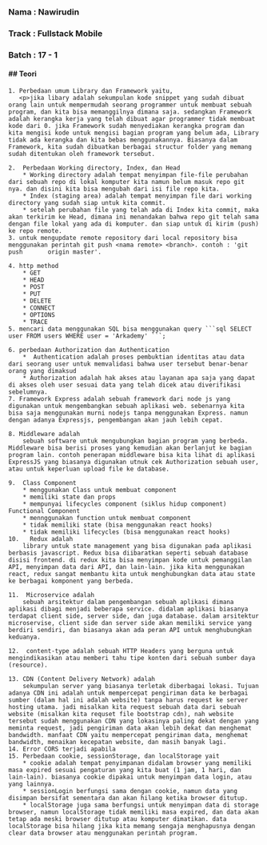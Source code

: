 <h3>Nama : Nawirudin</h3>
<h3>Track : Fullstack Mobile</h3>
<h3>Batch : 17 - 1</h3>

<h4>## Teori</h4>

    1. Perbedaan umum Library dan Framework yaitu, 
       <p>jika libary adalah sekumpulan kode snippet yang sudah dibuat orang lain untuk mempermudah seorang programmer untuk membuat sebuah program, dan kita bisa memanggilnya dimana saja. sedangkan Framework adalah kerangka kerja yang telah dibuat agar programmer tidak membuat kode dari 0. jika Framework sudah menyediakan kerangka program dan kita mengisi kode untuk mengisi bagian program yang belum ada, Library tidak ada kerangka dan kita bebas menggunakannya. Biasanya dalam Framework, kita sudah dibuatkan berbagai structur folder yang memang sudah ditentukan oleh framework tersebut.
    
    2.  Perbedaan Working directory, Index, dan Head
        * Working directory adalah tempat menyimpan file-file perubahan dari sebuah repo di lokal komputer kita namun belum masuk repo git nya. dan disini kita bisa mengubah dari isi file repo kita.
        * Index (staging area) adalah tempat menyimpan file dari working directory yang sudah siap untuk kita commit.
        * setelah perubahan file yang telah ada di Index kita commit, maka akan terkirim ke Head, dimana ini menandakan bahwa repo git telah sama dengan file lokal yang ada di komputer. dan siap untuk di kirim (push) ke repo remote.
    3. untuk mengupdate remote repository dari local repository bisa menggunakan perintah git push <nama remote> <branch>. contoh : 'git push       origin master'.

    4. http method
        * GET
        * HEAD
        * POST
        * PUT
        * DELETE
        * CONNECT
        * OPTIONS
        * TRACE
    5. mencari data menggunakan SQL bisa menggunakan query ```sql SELECT user FROM users WHERE user = 'Arkademy' ```;

    6. perbedaan Authorization dan Authentication
        *  Authentication adalah proses pembuktian identitas atau data dari seorang user untuk memvalidasi bahwa user tersebut benar-benar orang yang dimaksud
        * Authorization adalah hak akses atau layanan apa saja yang dapat di akses oleh user sesuai data yang telah dicek atau diverifikasi sebelumnya.
    7. Framework Express adalah sebuah framework dari node js yang digunakan untuk mengembangkan sebuah aplikasi web. sebenarnya kita bisa saja menggunakan murni nodejs tanpa menggunakan Express. namun dengan adanya Expressjs, pengembangan akan jauh lebih cepat.
    
    8. Middleware adalah 
        sebuah software untuk mengubungkan bagian program yang berbeda. Middleware bisa berisi proses yang kemudian akan berlanjut ke bagian program lain. contoh penerapan middleware bisa kita lihat di aplikasi ExpressJS yang biasanya digunakan utnuk cek Authorization sebuah user, atau untuk keperluan upload file ke database.

    9.  Class Component 
        * menggunakan Class untuk membuat component
        * memiliki state dan props
        * mempunyai lifecycles component (siklus hidup component)
    Functional Component
        * mennggunakan function untuk membuat component
        * tidak memiliki state (bisa menggunakan react hooks)
        * tidak memiliki lifecycles (bisa menggunakan react hooks)
    10.   Redux adalah 
        library untuk state management yang bisa digunakan pada aplikasi berbasis javascript. Redux bisa diibaratkan seperti sebuah database disisi frontend. di redux kita bisa menyimpan kode untuk pemanggilan API, menyimpan data dari API, dan lain-lain. jika kita menggunakan react, redux sangat membantu kita untuk menghubungkan data atau state ke berbagai komponent yang berbeda.
        
    11.  Microservice adalah 
        sebuah arsitektur dalam pengembangan sebuah aplikasi dimana aplikasi dibagi menjadi beberapa service. didalam aplikasi biasanya terdapat client side, server side, dan juga database. dalam arsitektur microservise, client side dan server side akan memiliki service yang berdiri sendiri, dan biasanya akan ada peran API untuk menghubungkan keduanya. 
     
    12.  content-type adalah sebuah HTTP Headers yang berguna untuk mengindikasikan atau memberi tahu tipe konten dari sebuah sumber daya (resource).

    13. CDN (Content Delivery Network) adalah 
        sekumpulan server yang biasanya terletak diberbagai lokasi. Tujuan adanya CDN ini adalah untuk mempercepat pengiriman data ke berbagai sumber (dalam hal ini adalah website) tanpa harus request ke server hosting utama. jadi misalkan kita request sebuah data dari sebuah website (misalkan kita requset file bootstrap cdn), nah website tersebut sudah menggunakan CDN yang lokasinya paling dekat dengan yang meminta request, jadi pengiriman data akan lebih dekat dan menghemat bandwidth. manfaat CDN yaitu mempercepat pengiriman data, menghemat bandwidth, menaikan kecepatan website, dan masih banyak lagi.
    14. Error CORS terjadi apabila 
    15. Perbedaan cookie, sessionStorage, dan localStorage yait
        * cookie adalah tempat penyimpanan didalam browser yang memiliki masa expired sesuai pengaturan yang kita buat (1 jam, 1 hari, dan lain-lain). biasanya cookie dipakai untuk menyimpan data login, atau yang lainnya.
        * sessionLogin berfungsi sama dengan cookie, namun data yang disimpan bersifat sementara dan akan hilang ketika browser ditutup.
        * localStorage juga sama berfungsi untuk menyimpan data di storage browser, namun localStorage tidak memiliki masa expired, dan data akan tetap ada meski browser ditutup atau komputer dimatikan. data localStorage bisa hilang jika kita memang sengaja menghapusnya dengan clear data browser atau menggunakan perintah program.




